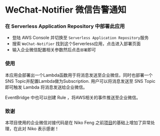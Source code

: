 # WeChat-Notifier 微信告警通知

### 在 Serverless Application Repository 中部署此应用


- 登陆 AWS Console 并切换至 `Serverless Application Repository`服务
- 搜索 `WeChat-Notifier` 找到这个Serverless应用，点击进入部署页面
- 输入企业微信配置相关参数然后点击`部署`即可

### 使用

本应用会部署出一个Lambda函数用于将消息发送至企业微信，同时也部署一个SNS Topic并配置Lambda做为Subscription. 用户可以将消息发送至 SNS Topic 即可触发 Lambda 将消息发送给企业微信。 

EventBridge 中也可以创建 Rule ，将AWS相关的事件推送至企业微信。

### 致谢

本项目使用的企业微信对接代码是在 Niko Feng 之前[项目](https://github.com/nikosheng/wechat-lambda-layer-sam)的基础上增加了异常处理，在此对 Niko 表示感谢！